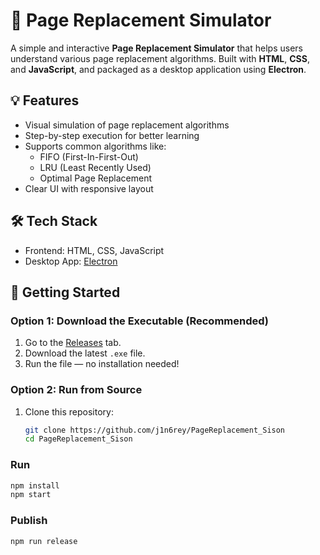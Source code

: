 # 🧠 Page Replacement Simulator

A simple and interactive **Page Replacement Simulator** that helps users understand various page replacement algorithms. Built with **HTML**, **CSS**, and **JavaScript**, and packaged as a desktop application using **Electron**.


## 💡 Features

- Visual simulation of page replacement algorithms
- Step-by-step execution for better learning
- Supports common algorithms like:
  - FIFO (First-In-First-Out)
  - LRU (Least Recently Used)
  - Optimal Page Replacement
- Clear UI with responsive layout

## 🛠 Tech Stack

- Frontend: HTML, CSS, JavaScript
- Desktop App: [Electron](https://www.electronjs.org/)

## 🚀 Getting Started

### Option 1: Download the Executable (Recommended)

1. Go to the [Releases](https://github.com/j1n6rey/PageReplacement_Sison) tab.
2. Download the latest `.exe` file.
3. Run the file — no installation needed!

### Option 2: Run from Source

1. Clone this repository:
   ```bash
   git clone https://github.com/j1n6rey/PageReplacement_Sison
   cd PageReplacement_Sison

### Run

```sh
npm install
npm start
```

### Publish

```sh
npm run release
```
